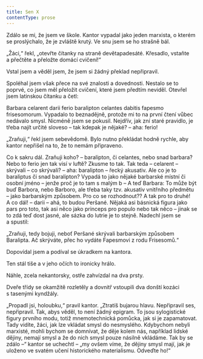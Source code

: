 ```yaml
---
title: Sen X
contentType: prose
---
```


  

Zdálo se mi, že jsem ve škole. Kantor vypadal jako jeden marxista, o kterém se proslýchalo, že je zvláště krutý. Ve snu jsem se ho strašně bál.

„Žáci,“ řekl, „otevřte čítanky na straně devětapadesáté. Křesadlo, vstaňte a přečtěte a přeložte domácí cvičení!“

Vstal jsem a věděl jsem, že jsem si žádný překlad ne­připravil.

Spoléhal jsem však přece na své znalosti a dovednosti. Nestalo se to poprvé, co jsem měl přeložit cvičení, které jsem předtím neviděl. Otevřel jsem latinskou čítanku a četl:

Barbara celarent darii ferio baralipton celantes dabitis fapesmo frisesomorum. Vypadalo to beznadějně, protože mi to na první čtení vůbec nedávalo smysl. Nicméně jsem se pokusil. Nejdřív, jak zní staré pravidlo, je třeba najít určité sloveso – tak kdepak je nějaké? – aha: ferio!

„Zraňuji,“ řekl jsem sebevědomě. Bylo nutno překládat hodně rychle, aby kantor nepřišel na to, že to nemám připraveno.

Co k sakru dál. Zraňuji koho? – baralipton, či celantes, nebo snad barbara? Nebo to ferio jen tak visí v luftě? Zkusme to tak. Tak teda – celarent – skrývali – co skrývali? – aha: baralipton – řecký akusativ. Ale co je to baraliptus či snad baralipton? Vypadá to jako nějaké barbarské místní či osobní jméno – jenže proč je to tam s malým b – A teď Barbara: To může být buď Barbora, nebo Barboro, ale třeba taky tzv. akusativ vnitřního předmětu – jako barbarským způsobem. Pro co se rozhodnout?? A tak pro to druhé! A co dál! – darii – ahá, to budou Peršané. Nějaká asi básnická figura jako pars pro toto, tak asi něco jako princeps pro populo nebo tak něco – jinak se to zdá teď dost jasné, ale sázka do lutrie je to stejně. Nadechl jsem se a spustil:

„Zraňuji, tedy bojuji, neboť Peršané skrývali barbarským způsobem Baralipta. Ač skrýváte, přec ho vydáte Fapes­movi z rodu Frisesomů.“

Dopovídal jsem a podíval se úkradkem na kantora.

Ten stál tiše a v jeho očích to ironicky hrálo.

Náhle, zcela nekantorsky, ostře zahvízdal na dva prsty.

Dveře třídy se okamžitě rozletěly a dovnitř vstoupili dva donští kozáci s tasenými kyndžály.

„Propadl jsi, holoubku,“ pravil kantor. „Ztratíš bujarou hlavu. Nepřipravil ses, nepřipravil. Tak, abys věděl, to není žádný epi­gram. To jsou sylogistické figury prvního modu, totiž mnemotechnická pomůcka, jak si je zapamatovat. Tady vidíte, žáci, jak lze vkládat smysl do nesmyslého. Kdybychom nebyli marxisté, mohli bychom se domnívat, že děje kolem nás, například lidské dějiny, nemají smysl a že do nich smysl pouze násilně vkládáme. Tak by se zdálo –“ kantor se uchechtl – „my ovšem víme, že dějiny smysl mají, jak je uloženo ve svatém učení historického materialismu. Odveďte ho!“
